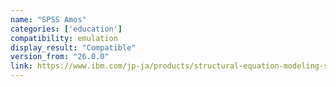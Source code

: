 ```yaml
---
name: "SPSS Amos"
categories: ['education']
compatibility: emulation
display_result: "Compatible"
version_from: "26.0.0"
link: https://www.ibm.com/jp-ja/products/structural-equation-modeling-sem
---
```

